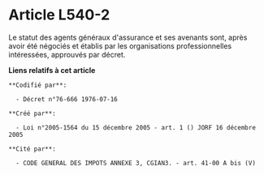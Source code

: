 # Article L540-2

Le statut des agents généraux d'assurance et ses avenants sont, après avoir été négociés et établis par les organisations
professionnelles intéressées, approuvés par décret.

**Liens relatifs à cet article**

	**Codifié par**:

	  - Décret n°76-666 1976-07-16

	**Créé par**:

	  - Loi n°2005-1564 du 15 décembre 2005 - art. 1 () JORF 16 décembre 2005

	**Cité par**:

	  - CODE GENERAL DES IMPOTS ANNEXE 3, CGIAN3. - art. 41-00 A bis (V)
